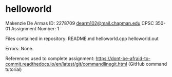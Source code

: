 # helloworld

Makenzie De Armas
ID: 2278709
dearm102@mail.chapman.edu
CPSC 350-01 
Assignment Number: 1

Files contained in repository:
  README.md
  helloworld.cpp
  helloworld.out
  
Errors:
  None.
  
References used to complete assignment:
  https://dont-be-afraid-to-commit.readthedocs.io/en/latest/git/commandlinegit.html (GitHub command tutorial)
